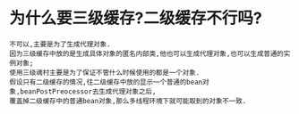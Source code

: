 # 为什么要三级缓存?二级缓存不行吗?
    不可以,主要是为了生成代理对象.
    因为三级缓存中放的是生成具体对象的匿名内部类,他也可以生成代理对象,也可以生成普通的实例对象;
    使用三级魂村主要是为了保证不管什么时候使用的都是一个对象.
    假设只有二级缓存的情况,往二级缓存中放的显示一个普通的bean对象,beanPostPreocessor去生成代理对象之后,
    覆盖掉二级缓存中的普通bean对象,那么多线程环境下就可能取到的对象不一致.
           

